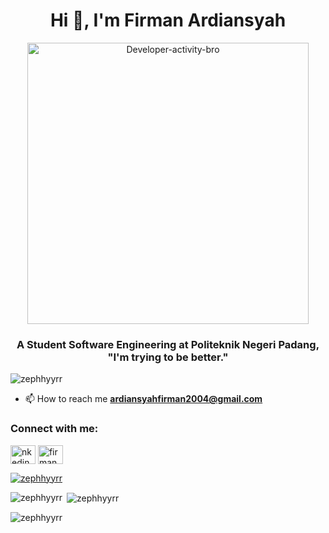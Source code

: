 <h1 align="center">Hi 👋, I'm Firman Ardiansyah</h1>
<p align="center">
<img src="https://media3.giphy.com/media/v1.Y2lkPTc5MGI3NjExZDB3bGlheXFieW5hb3ZmZm5weml2eDkzamJmbnFmdDA3dzVjMTdwaiZlcD12MV9pbnRlcm5hbF9naWZfYnlfaWQmY3Q9cw/fwbzI2kV3Qrlpkh59e/giphy.webp" alt="Developer-activity-bro" align="center" border="0" width="450">
</p>
<h3 align="center">A Student Software Engineering at Politeknik Negeri Padang, "I'm trying to be better."</h3>

<p align="left"> <img src="https://komarev.com/ghpvc/?username=zephhyyrr&label=Profile%20views&color=0e75b6&style=flat" alt="zephhyyrr" /> </p>

- 📫 How to reach me **ardiansyahfirman2004@gmail.com**

<h3 align="left">Connect with me:</h3>
<p align="left">
<a href="https://linkedin.com/in/nkedin.com/in/firman-ardiansyah-492637237/" target="blank"><img align="center" src="https://raw.githubusercontent.com/rahuldkjain/github-profile-readme-generator/master/src/images/icons/Social/linked-in-alt.svg" alt="nkedin.com/in/firman-ardiansyah-492637237/" height="30" width="40" /></a>
<a href="https://instagram.com/firman.ard04" target="blank"><img align="center" src="https://raw.githubusercontent.com/rahuldkjain/github-profile-readme-generator/master/src/images/icons/Social/instagram.svg" alt="firman.ard04" height="30" width="40" /></a>
</p>

<p align="left"> <a href="https://github.com/ryo-ma/github-profile-trophy"><img src="https://github-profile-trophy.vercel.app/?username=zephhyyrrt&theme=dark" alt="zephhyyrr" /></a> </p>

<p><img align="left" src="https://github-readme-stats.vercel.app/api/top-langs?username=Zephhyyrr&show_icons=true&locale=en&layout=compact&theme=dark" alt="zephhyyrr" /></p>

<p>&nbsp;<img align="center" src="https://github-readme-stats.vercel.app/api?username=Zephhyyrr&show_icons=true&locale=en&theme=dark" alt="zephhyyrr" /></p>

<p><img align="center" src="https://github-readme-streak-stats.herokuapp.com/?user=Zephhyyrr&theme=dark" alt="zephhyyrr" /></p>

